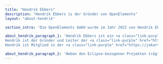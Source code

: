 ```yaml
---
title: "Hendrik Ebbers"
description: "Hendrik Ebbers is der Gründer von OpenElements"
layout: "about-hendrik"

section_intro: 'Die OpenElements GmbH wurde im Jahr 2022 von Hendrik Ebbers gegründet, um ein Unternehmen zu schaffen, das Open Source und die gemeinschaftliche Zusammenarbeit in einem Java-Ökosystem in seinen Fokus nimmt und stärkt.'

about_hendrik_paragraph_1: 'Hendrik Ebbers ist ein <a class="link-purple" href="https://javachampions.org" target="_blank">Java Champion</a>, ein Mitglied von <a class="link-purple" href="https://www.jcp.org/en/home/index" target="_blank">JSR Expertengruppen</a> und ein JavaOne-Rockstar. Erreicht hat er das alles durch sein Vertrauen in Open Source und Communities. 
Hendrik ist der Gründer und Leiter der <a class="link-purple" href="https://www.meetup.com/jug-dortmund/" target="_blank">Java User Group Dortmund</a> und hält weltweit Vorträge und Präsentationen auf Konferenzen und in ausgewählten User Groups.
Hendrik ist Mitglied in der <a class="link-purple" href="https://jakarta.ee/" target="_blank">JakartaEE Working Group (WG)</a> und der <a class="link-purple" href="https://adoptium.net/" target="_blank">Adoptium WG</a>. Darüber hinaus ist Hendrik Ebbers Mitglied des <a class="link-purple" href="https://www.eclipse.org/org/foundation/directors.php" target="_blank">Board of Directors (Aufsichtsrat)</a> der Eclipse Foundation.'

about_hendrik_paragraph_2: 'Neben den Eclipse-bezogenen Projekten trägt Hendrik auch zu anderen Open Source Software (OSS) bei. Zum Beispiel ist er ein Core Committer des <a class="link-purple" href="https://hedera.com/" target="_blank">Hedera Hashgraph</a>, dem einzigen in Java geschriebenen Open Source Public Ledger. Er unterstützt Hedera und <a class="link-purple" href="https://swirldslabs.com/" target="_blank">Swirlds Labs</a> bei der Entwicklung sicherer, schneller und zuverlässiger Komponenten unter Verwendung von Open-Source-Standards und bekannten Workflows.'
---
```

